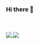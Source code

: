 ### Hi there 👋

<br />
<br />

<a href="">  
  <img align="center" src="https://github-readme-stats.anuraghazra1.vercel.app/api/top-langs?username=yongrokkwon&theme=cobalt" />
</a>

<a href="">
  <img align="center" src="https://github-readme-stats.anuraghazra1.vercel.app/api?username=yongrokkwon&show_icons=true&theme=cobalt&line_height=27"/>
</a>

<!--<a href="https://yongrokkwon.github.io/movie-search-android">
  <img align="center" src="https://github-readme-stats.anuraghazra1.vercel.app/api/pin?username=yongrokkwon&repo=movie-search-android&theme=cobalt" />
</a>-->

<!--<a href="https://github.com/yongrokkwon/airInfo">  
  <img align="center" src="https://github-readme-stats.anuraghazra1.vercel.app/api/pin?username=yongrokkwon&repo=airInfo&theme=cobalt" />
</a>-->    


<!--
**yongrokkwon/yongrokkwon** is a ✨ _special_ ✨ repository because its `README.md` (this file) appears on your GitHub profile.

Here are some ideas to get you started:

- 🔭 I’m currently working on ...
- 🌱 I’m currently learning ...
- 👯 I’m looking to collaborate on ...
- 🤔 I’m looking for help with ...
- 💬 Ask me about ...
- 📫 How to reach me: ...
- 😄 Pronouns: ...
- ⚡ Fun fact: ...
-->
